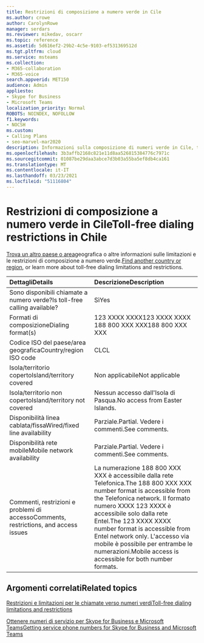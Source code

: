 ```yaml
---
title: Restrizioni di composizione a numero verde in Cile
ms.author: crowe
author: CarolynRowe
manager: serdars
ms.reviewer: mikedav, oscarr
ms.topic: reference
ms.assetid: 5d616ef2-29b2-4c5e-9103-ef531369512d
ms.tgt.pltfrm: cloud
ms.service: msteams
ms.collection:
- M365-collaboration
- M365-voice
search.appverid: MET150
audience: Admin
appliesto:
- Skype for Business
- Microsoft Teams
localization_priority: Normal
ROBOTS: NOINDEX, NOFOLLOW
f1.keywords:
- NOCSH
ms.custom:
- Calling Plans
- seo-marvel-mar2020
description: Informazioni sulla composizione di numeri verde in Cile, tra cui disponibilità, disponibilità di reti cablate/fisse e di rete mobile e restrizioni.
ms.openlocfilehash: 3b3affb2168c821e11d8aa526815384776c7971c
ms.sourcegitcommit: 01087be29daa3abce7d3b03a55ba5ef8db4ca161
ms.translationtype: MT
ms.contentlocale: it-IT
ms.lasthandoff: 03/23/2021
ms.locfileid: "51116804"
---
```

# <a name="toll-free-dialing-restrictions-in-chile"></a><span data-ttu-id="4af15-103">Restrizioni di composizione a numero verde in Cile</span><span class="sxs-lookup"><span data-stu-id="4af15-103">Toll-free dialing restrictions in Chile</span></span>

<span data-ttu-id="4af15-104">[Trova un altro paese o area](../toll-free-dialing-limitations-and-restrictions.md)geografica o altre informazioni sulle limitazioni e le restrizioni di composizione a numero verde.</span><span class="sxs-lookup"><span data-stu-id="4af15-104">[Find another country or region](../toll-free-dialing-limitations-and-restrictions.md), or learn more about toll-free dialing limitations and restrictions.</span></span>


|<span data-ttu-id="4af15-105">**Dettagli**</span><span class="sxs-lookup"><span data-stu-id="4af15-105">**Details**</span></span>|<span data-ttu-id="4af15-106">**Descrizione**</span><span class="sxs-lookup"><span data-stu-id="4af15-106">**Description**</span></span>|
|:-----|:-----|
|<span data-ttu-id="4af15-107">Sono disponibili chiamate a numero verde?</span><span class="sxs-lookup"><span data-stu-id="4af15-107">Is toll-free calling available?</span></span>  <br/> |<span data-ttu-id="4af15-108">Sì</span><span class="sxs-lookup"><span data-stu-id="4af15-108">Yes</span></span>  <br/> |
|<span data-ttu-id="4af15-109">Formati di composizione</span><span class="sxs-lookup"><span data-stu-id="4af15-109">Dialing format(s)</span></span>  <br/> | <span data-ttu-id="4af15-110">123 XXXX XXXX</span><span class="sxs-lookup"><span data-stu-id="4af15-110">123 XXXX XXXX</span></span> <br/>  <span data-ttu-id="4af15-111">188 800 XXX XXX</span><span class="sxs-lookup"><span data-stu-id="4af15-111">188 800 XXX XXX</span></span> <br/> |
|<span data-ttu-id="4af15-112">Codice ISO del paese/area geografica</span><span class="sxs-lookup"><span data-stu-id="4af15-112">Country/region ISO code</span></span>  <br/> |<span data-ttu-id="4af15-113">CL</span><span class="sxs-lookup"><span data-stu-id="4af15-113">CL</span></span>  <br/> |
|<span data-ttu-id="4af15-114">Isola/territorio coperto</span><span class="sxs-lookup"><span data-stu-id="4af15-114">Island/territory covered</span></span>  <br/> |<span data-ttu-id="4af15-115">Non applicabile</span><span class="sxs-lookup"><span data-stu-id="4af15-115">Not applicable</span></span>  <br/> |
|<span data-ttu-id="4af15-116">Isola/territorio non coperto</span><span class="sxs-lookup"><span data-stu-id="4af15-116">Island/territory not covered</span></span>  <br/> |<span data-ttu-id="4af15-117">Nessun accesso dall'Isola di Pasqua.</span><span class="sxs-lookup"><span data-stu-id="4af15-117">No access from Easter Islands.</span></span>  <br/> |
|<span data-ttu-id="4af15-118">Disponibilità linea cablata/fissa</span><span class="sxs-lookup"><span data-stu-id="4af15-118">Wired/fixed line availability</span></span>  <br/> |<span data-ttu-id="4af15-119">Parziale.</span><span class="sxs-lookup"><span data-stu-id="4af15-119">Partial.</span></span> <span data-ttu-id="4af15-120">Vedere i commenti.</span><span class="sxs-lookup"><span data-stu-id="4af15-120">See comments.</span></span>  <br/> |
|<span data-ttu-id="4af15-121">Disponibilità rete mobile</span><span class="sxs-lookup"><span data-stu-id="4af15-121">Mobile network availability</span></span>  <br/> |<span data-ttu-id="4af15-122">Parziale.</span><span class="sxs-lookup"><span data-stu-id="4af15-122">Partial.</span></span> <span data-ttu-id="4af15-123">Vedere i commenti.</span><span class="sxs-lookup"><span data-stu-id="4af15-123">See comments.</span></span>  <br/> |
|<span data-ttu-id="4af15-124">Commenti, restrizioni e problemi di accesso</span><span class="sxs-lookup"><span data-stu-id="4af15-124">Comments, restrictions, and access issues</span></span>  <br/> |<span data-ttu-id="4af15-125">La numerazione 188 800 XXX XXX è accessibile dalla rete Telefonica.</span><span class="sxs-lookup"><span data-stu-id="4af15-125">The 188 800 XXX XXX number format is accessible from the Telefonica network.</span></span> <span data-ttu-id="4af15-126">Il formato numero XXXX 123 XXXX è accessibile solo dalla rete Entel.</span><span class="sxs-lookup"><span data-stu-id="4af15-126">The 123 XXXX XXXX number format is accessible from Entel network only.</span></span> <span data-ttu-id="4af15-127">L'accesso via mobile è possibile per entrambe le numerazioni.</span><span class="sxs-lookup"><span data-stu-id="4af15-127">Mobile access is accessible for both number formats.</span></span>  <br/> |
   
## <a name="related-topics"></a><span data-ttu-id="4af15-128">Argomenti correlati</span><span class="sxs-lookup"><span data-stu-id="4af15-128">Related topics</span></span>
[<span data-ttu-id="4af15-129">Restrizioni e limitazioni per le chiamate verso numeri verdi</span><span class="sxs-lookup"><span data-stu-id="4af15-129">Toll-free dialing limitations and restrictions</span></span>](../toll-free-dialing-limitations-and-restrictions.md)

[<span data-ttu-id="4af15-130">Ottenere numeri di servizio per Skype for Business e Microsoft Teams</span><span class="sxs-lookup"><span data-stu-id="4af15-130">Getting service phone numbers for Skype for Business and Microsoft Teams</span></span>](../getting-service-phone-numbers.md)

  
